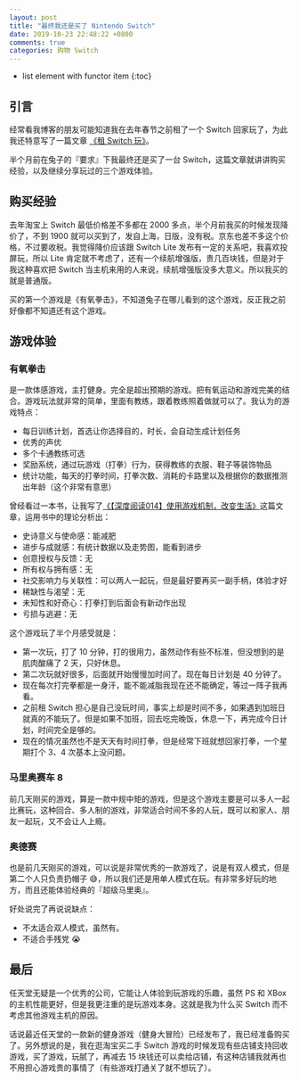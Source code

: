```yaml
---
layout: post
title: "最终我还是买了 Nintendo Switch"
date: 2019-10-23 22:48:22 +0800
comments: true
categories: 购物 Switch
---
```

* list element with functor item
{:toc}

## 引言

经常看我博客的朋友可能知道我在去年春节之前租了一个 Switch 回家玩了，为此我还特意写了一篇文章 [《租 Switch 玩》](https://blog.forecho.com/rent-a-switch-to-play.html)。

半个月前在兔子的『要求』下我最终还是买了一台 Switch，这篇文章就讲讲购买经验，以及继续分享玩过的三个游戏体验。

<!--more-->

## 购买经验

去年淘宝上 Switch 最低价格差不多都在 2000 多点，半个月前我买的时候发现降价了，不到 1900 就可以买到了，发自上海，日版，没有税。京东也差不多这个价格，不过要收税。我觉得降价应该跟 Switch Lite 发布有一定的关系吧，我喜欢投屏玩，所以 Lite 肯定就不考虑了，还有一个续航增强版，贵几百块钱，但是对于我这种喜欢把 Switch 当主机来用的人来说，续航增强版没多大意义。所以我买的就是普通版。

买的第一个游戏是《有氧拳击》，不知道兔子在哪儿看到的这个游戏，反正我之前好像都不知道还有这个游戏。

## 游戏体验

### 有氧拳击

是一款体感游戏，主打健身。完全是超出预期的游戏。把有氧运动和游戏完美的结合。游戏玩法就非常的简单，里面有教练，跟着教练照着做就可以了。我认为的游戏特点：

- 每日训练计划，首选让你选择目的，时长，会自动生成计划任务
- 优秀的声优
- 多个卡通教练可选
- 奖励系统，通过玩游戏（打拳）行为，获得教练的衣服、鞋子等装饰物品
- 统计功能，每天的打拳时间，打拳次数、消耗的卡路里以及根据你的数据推测出年龄（这个非常有意思）

曾经看过一本书，让我写了[《【深度阅读014】使用游戏机制，改变生活》](https://blog.forecho.com/readeep-014.html)这篇文章，运用书中的理论分析出：

- 史诗意义与使命感：能减肥
- 进步与成就感：有统计数据以及走势图，能看到进步
- 创意授权与反馈：无
- 所有权与拥有感：无
- 社交影响力与关联性：可以两人一起玩，但是最好要再买一副手柄，体验才好
- 稀缺性与渴望：无
- 未知性和好奇心：打拳打到后面会有新动作出现
- 亏损与逃避：无

这个游戏玩了半个月感受就是：

- 第一次玩，打了 10 分钟，打的很用力，虽然动作有些不标准，但没想到的是肌肉酸痛了 2 天，只好休息。
- 第二次玩就好很多，后面就开始慢慢加时间了。现在每日计划是 40 分钟了。
- 现在每次打完拳都是一身汗，能不能减脂我现在还不能确定，等过一阵子我再看。
- 之前租 Switch 担心是自己没玩时间，事实上却是时间不多，如果遇到加班日就真的不能玩了。但是如果不加班，回去吃完晚饭，休息一下，再完成今日计划，时间完全是够的。
- 现在的情况虽然也不是天天有时间打拳，但是经常下班就想回家打拳，一个星期打个 3、4 次基本上没问题。

### 马里奥赛车 8

前几天刚买的游戏，算是一款中规中矩的游戏，但是这个游戏主要是可以多人一起比赛玩，这种回合、多人制的游戏，非常适合时间不多的人玩，既可以和家人、朋友一起玩，又不会让人上瘾。

### 奥德赛

也是前几天刚买的游戏，可以说是非常优秀的一款游戏了，说是有双人模式，但是第二个人只负责扔帽子 😅，所以我们还是用单人模式在玩。有非常多好玩的地方，而且还能体验经典的『超级马里奥』。

好处说完了再说说缺点：

- 不太适合双人模式，虽然有。
- 不适合手残党 😭

## 最后

任天堂无疑是一个优秀的公司，它能让人体验到玩游戏的乐趣，虽然 PS 和 XBox 的主机性能更好，但是我更注重的是玩游戏本身。这就是我为什么买 Switch 而不考虑其他游戏主机的原因。

话说最近任天堂的一款新的健身游戏（健身大冒险）已经发布了，我已经准备购买了。另外想说的是，我在逛淘宝买二手 Switch 游戏的时候发现有些店铺支持回收游戏，买了游戏，玩腻了，再减去 15 块钱还可以卖给店铺，有这种店铺我就再也不用担心游戏贵的事情了（有些游戏打通关了就不想玩了）。